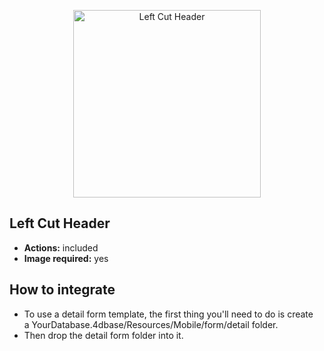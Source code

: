 <p align="center"><img src="https://developer.4d.com/4d-for-ios/docs/assets/en/templates/Left-Cut-Header-Detail-form.gif" alt="Left Cut Header" height="auto" width="300"></p>

## Left Cut Header

* **Actions:** included
* **Image required:** yes

## How to integrate

* To use a detail form template, the first thing you'll need to do is create a YourDatabase.4dbase/Resources/Mobile/form/detail folder.
* Then drop the detail form folder into it.
